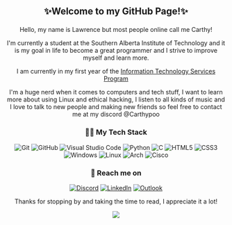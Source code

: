 ## <p align=center>✨Welcome to my GitHub Page!✨

<p align=center>Hello, my name is Lawrence but most people online call me Carthy! 
  
<div align="center">
 
I'm currently a student at the Southern Alberta Institute of Technology and it is my goal in life to become a great programmer and I strive to improve myself and learn more.

I am currently in my first year of the [Information Technology Services Program]([url](https://www.sait.ca/programs-and-courses/diplomas/information-technology-services))

I'm a huge nerd when it comes to computers and tech stuff, I want to learn more about using Linux and ethical hacking, I listen to all kinds of music and I love to talk to new people and making new friends so feel free to contact me at my discord @Carthypoo

### 👨‍💻 My Tech Stack
![Git](https://img.shields.io/badge/git-%23F05033.svg?style=for-the-badge&logo=git&logoColor=white)
![GitHub](https://img.shields.io/badge/github-%23121011.svg?style=for-the-badge&logo=github&logoColor=white)
![Visual Studio Code](https://img.shields.io/badge/Visual%20Studio%20Code-0078d7.svg?style=for-the-badge&logo=visual-studio-code&logoColor=white)
![Python](https://img.shields.io/badge/python-3670A0?style=for-the-badge&logo=python&logoColor=ffdd54)
![C](https://img.shields.io/badge/c-%2300599C.svg?style=for-the-badge&logo=c&logoColor=white)
![HTML5](https://img.shields.io/badge/html5-%23E34F26.svg?style=for-the-badge&logo=html5&logoColor=white)
![CSS3](https://img.shields.io/badge/css3-%231572B6.svg?style=for-the-badge&logo=css3&logoColor=white)
![Windows](https://img.shields.io/badge/Windows-0078D6?style=for-the-badge&logo=windows&logoColor=white)
![Linux](https://img.shields.io/badge/Linux-FCC624?style=for-the-badge&logo=linux&logoColor=black)
![Arch](https://img.shields.io/badge/Arch%20Linux-1793D1?logo=arch-linux&logoColor=fff&style=for-the-badge)
![Cisco](https://img.shields.io/badge/cisco-%23049fd9.svg?style=for-the-badge&logo=cisco&logoColor=black)


### 💬 Reach me on
[![Discord](https://img.shields.io/badge/Discord-%235865F2.svg?style=for-the-badge&logo=discord&logoColor=white)](https://discord.com/users/295356028332277760)
[![LinkedIn](https://img.shields.io/badge/linkedin-%230077B5.svg?style=for-the-badge&logo=linkedin&logoColor=white)](https://www.linkedin.com/in/lawrence-porquia-682929285/)
[![Outlook](https://img.shields.io/badge/Microsoft_Outlook-0078D4?style=for-the-badge&logo=microsoft-outlook&logoColor=white)](mailto:lawrence-porquia@hotmail.com)

Thanks for stopping by and taking the time to read, I appreciate it a lot!


<div align="center">
  <a href="https://discord.com/users/295356028332277760" >
    <img src="https://lanyard.kyrie25.me/api/295356028332277760?imgStyle=square&imgBorderRadius=10px" />
      </a>


